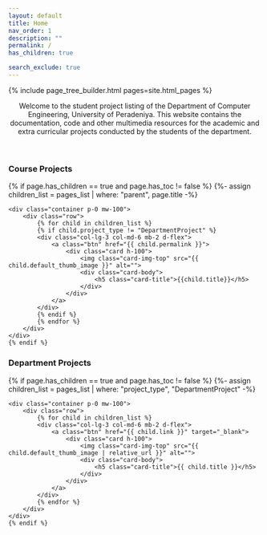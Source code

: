 ```yaml
---
layout: default
title: Home
nav_order: 1
description: ""
permalink: /
has_children: true

search_exclude: true
---
```


{% include page_tree_builder.html pages=site.html_pages %}

<!-- Jumbotron Header -->
<header class="jumbotron my-2">
    <p class="lead">
        Welcome to the student project listing of the Department of Computer Engineering, University of Peradeniya. This website contains the documentation, code and other multimedia resources for the academic and extra curricular projects conducted by the students of the department.
    </p>
</header>


<!-- Page Features -->
<h3 class="pt-3 pb-1">Course Projects</h3>
<div class="row text-center my-2">
    {% if page.has_children == true and page.has_toc != false %}
    {%- assign children_list = pages_list | where: "parent", page.title -%}

    <div class="container p-0 mw-100">
        <div class="row">
            {% for child in children_list %}
            {% if child.project_type != "DepartmentProject" %}
            <div class="col-lg-3 col-md-6 mb-2 d-flex">
                <a class="btn" href="{{ child.permalink }}">
                    <div class="card h-100">
                        <img class="card-img-top" src="{{ child.default_thumb_image }}" alt="">
                        <div class="card-body">
                            <h5 class="card-title">{{child.title}}</h5>
                        </div>
                    </div>
                </a>
            </div>
            {% endif %}
            {% endfor %}
        </div>
    </div>
    {% endif %}

</div>

<h3 class="pt-3 pb-1">Department Projects</h3>
<div class="row text-center my-4">
    {% if page.has_children == true and page.has_toc != false %}
    {%- assign children_list = pages_list | where: "project_type", "DepartmentProject" -%}

    <div class="container p-0 mw-100">
        <div class="row">
            {% for child in children_list %}
            <div class="col-lg-3 col-md-6 mb-2 d-flex">
                <a class="btn" href="{{ child.link }}" target="_blank">
                    <div class="card h-100">
                        <img class="card-img-top" src="{{ child.default_thumb_image | relative_url }}" alt="">
                        <div class="card-body">
                            <h5 class="card-title">{{ child.title }}</h5>
                        </div>
                    </div>
                </a>
            </div>
            {% endfor %}
        </div>
    </div>
    {% endif %}

</div>

